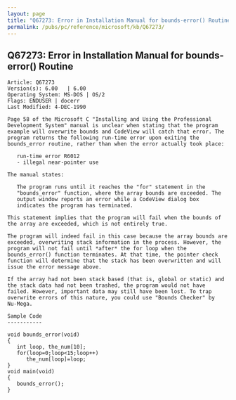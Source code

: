 ```yaml
---
layout: page
title: "Q67273: Error in Installation Manual for bounds-error() Routine"
permalink: /pubs/pc/reference/microsoft/kb/Q67273/
---
```


## Q67273: Error in Installation Manual for bounds-error() Routine

	Article: Q67273
	Version(s): 6.00   | 6.00
	Operating System: MS-DOS | OS/2
	Flags: ENDUSER | docerr
	Last Modified: 4-DEC-1990
	
	Page 58 of the Microsoft C "Installing and Using the Professional
	Development System" manual is unclear when stating that the program
	example will overwrite bounds and CodeView will catch that error. The
	program returns the following run-time error upon exiting the
	bounds_error routine, rather than when the error actually took place:
	
	   run-time error R6012
	   - illegal near-pointer use
	
	The manual states:
	
	   The program runs until it reaches the "for" statement in the
	   "bounds_error" function, where the array bounds are exceeded. The
	   output window reports an error while a CodeView dialog box
	   indicates the program has terminated.
	
	This statement implies that the program will fail when the bounds of
	the array are exceeded, which is not entirely true.
	
	The program will indeed fail in this case because the array bounds are
	exceeded, overwriting stack information in the process. However, the
	program will not fail until *after* the for loop when the
	bounds_error() function terminates. At that time, the pointer check
	function will determine that the stack has been overwritten and will
	issue the error message above.
	
	If the array had not been stack based (that is, global or static) and
	the stack data had not been trashed, the program would not have
	failed. However, important data may still have been lost. To trap
	overwrite errors of this nature, you could use "Bounds Checker" by
	Nu-Mega.
	
	Sample Code
	-----------
	
	void bounds_error(void)
	{
	   int loop, the_num[10];
	   for(loop=0;loop<15;loop++)
	      the_num[loop]=loop;
	}
	void main(void)
	{
	   bounds_error();
	}

